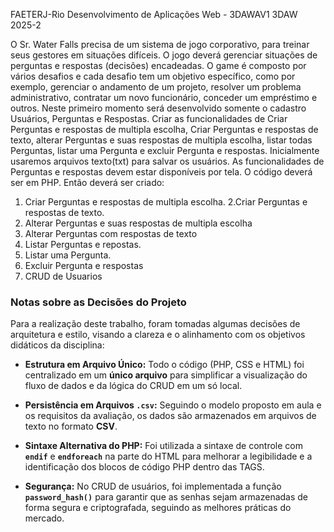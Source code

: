 FAETERJ-Rio
Desenvolvimento de Aplicações Web - 3DAWAV1 3DAW 2025-2

O Sr. Water Falls precisa de um sistema de jogo corporativo, para treinar seus gestores em situações difíceis. O jogo deverá gerenciar situações de perguntas e respostas (decisões) encadeadas.
O game é composto por vários desafios e cada desafio tem um objetivo específico, como por exemplo, gerenciar o andamento de um projeto, resolver um problema administrativo, contratar um novo funcionário, conceder um empréstimo e outros.
Neste primeiro momento será desenvolvido somente o cadastro Usuários, Perguntas e Respostas.
Criar as funcionalidades de Criar Perguntas e respostas de multipla escolha, Criar Perguntas e respostas de texto,  alterar Perguntas e suas respostas de multipla escolha, listar todas Perguntas, listar uma Pergunta e excluir Pergunta e respostas.
Inicialmente usaremos arquivos texto(txt) para salvar os usuários.
As funcionalidades de Perguntas e respostas devem estar disponíveis por tela.
O código deverá ser em PHP.
Então deverá ser criado:
1. Criar Perguntas e respostas de multipla escolha.
2.Criar Perguntas e respostas de texto.
3. Alterar Perguntas e suas respostas de multipla escolha
4. Alterar Perguntas com respostas de texto
5. Listar Perguntas e repostas.
6. Listar uma Pergunta.
7. Excluir Pergunta e respostas
8. CRUD de Usuarios

### Notas sobre as Decisões do Projeto ###

Para a realização deste trabalho, foram tomadas algumas decisões de arquitetura e estilo, visando a clareza e o alinhamento com os objetivos didáticos da disciplina:

* **Estrutura em Arquivo Único:** Todo o código (PHP, CSS e HTML) foi centralizado em um **único arquivo** para simplificar a visualização do fluxo de dados e da lógica do CRUD em um só local.

* **Persistência em Arquivos `.csv`:** Seguindo o modelo proposto em aula e os requisitos da avaliação, os dados são armazenados em arquivos de texto no formato **CSV**.

* **Sintaxe Alternativa do PHP:** Foi utilizada a sintaxe de controle com **`endif`** e **`endforeach`** na parte do HTML para melhorar a legibilidade e a identificação dos blocos de código PHP dentro das TAGS.

* **Segurança:** No CRUD de usuários, foi implementada a função **`password_hash()`** para garantir que as senhas sejam armazenadas de forma segura e criptografada, seguindo as melhores práticas do mercado.

